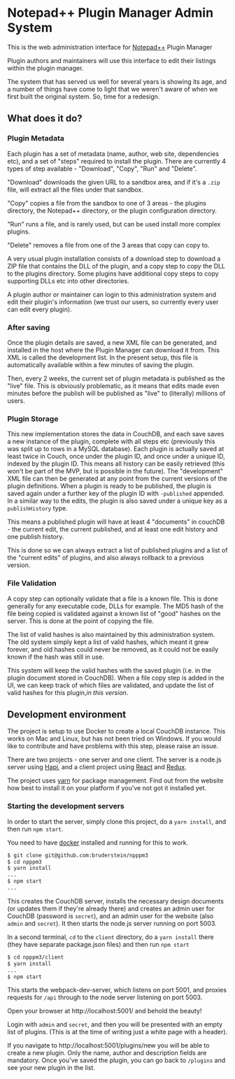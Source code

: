 # Notepad++ Plugin Manager Admin System

This is the web administration interface for [Notepad++](http://notepad-plus-plus.org) Plugin Manager

Plugin authors and maintainers will use this interface to edit their listings within the plugin manager.

The system that has served us well for several years is showing its age, and a number of things
have come to light that we weren't aware of when we first built the original system. So, time for a
redesign.

## What does it do?

### Plugin Metadata
Each plugin has a set of metadata (name, author, web site, dependencies etc), and a set of "steps"
required to install the plugin. There are currently 4 types of step available - "Download", "Copy", 
"Run" and "Delete".  

"Download" downloads the given URL to a sandbox area, and if it's a `.zip`
file, will extract all the files under that sandbox.

"Copy" copies a file from the sandbox to one of 3 areas - the plugins directory, the Notepad++
directory, or the plugin configuration directory.

"Run" runs a file, and is rarely used, but can be used install more complex plugins.

"Delete" removes a file from one of the 3 areas that copy can copy to.


A very usual plugin installation consists of a download step to download a ZIP file that contains
the DLL of the plugin, and a copy step to copy the DLL to the plugins directory. Some plugins have
additional copy steps to copy supporting DLLs etc into other directories.

A plugin author or maintainer can login to this administration system and edit their plugin's 
information (we trust our users, so currently every user can edit every plugin).

### After saving
Once the plugin details are saved, a new XML file can be generated, and installed in the host
where the Plugin Manager can download it from. This XML is called the development list. In the
present setup, this file is automatically available within a few minutes of saving the plugin.

Then, every 2 weeks, the current set of plugin metadata is published 
as the "live" file. This is obviously problematic, as it means that edits made even minutes 
before the publish will be published as "live" to (literally) millions of users. 

### Plugin Storage
This new implementation stores the data in CouchDB, and each save saves a new instance of the 
plugin, complete with all steps etc (previously this was split up to rows in a MySQL database).
Each plugin is actually saved at least twice in Couch, once under the plugin ID, and once under a
unique ID, indexed by the plugin ID. This means all history can be easily retrieved (this won't be
part of the MVP, but is possible in the future). The "development" XML file can then be generated
at any point from the current versions of the plugin definitions.  When a plugin is ready to be
published, the plugin is saved again under a further key of the plugin ID with `-published` appended.
In a similar way to the edits, the plugin is also saved under a unique key as a `publishHistory` type.

This means a published plugin will have at least 4 "documents" in couchDB - the current edit, the
current published, and at least one edit history and one publish history.

This is done so we can always extract a list of published plugins and a list of the "current edits"
of plugins, and also always rollback to a previous version.

### File Validation

A copy step can optionally validate that a file is a known file. This is done generally
for any executable code, DLLs for example. The MD5 hash of the file being copied is validated
against a known list of "good" hashes on the server.  This is done at the point of copying the
file.

The list of valid hashes is also maintained by this administration system. The old system simply
kept a list of valid hashes, which meant it grew forever, and old hashes could never be removed,
as it could not be easily known if the hash was still in use.

This system will keep the valid hashes with the saved plugin (i.e. in the plugin document stored in
CouchDB).  When a file copy step is added in the UI, we can keep track of which files are validated,
and update the list of valid hashes for this plugin,_in this version_.

## Development environment

The project is setup to use Docker to create a local CouchDB instance. This works on Mac and Linux,
but has not been tried on Windows. If you would like to contribute and have problems with this step,
please raise an issue.

There are two projects - one server and one client. The server is a node.js server using [Hapi](http://hapijs.org),
and a client project using [React](http://reactjs.org) and [Redux](http://redux.js.org).

The project uses [yarn](http://yarnpkg.com) for package management. Find out from the website how
best to install it on your platform if you've not got it installed yet.

### Starting the development servers
In order to start the server, simply clone this project, do a `yarn install`, and then run `npm start`.

You need to have [docker](https://www.docker.com) installed and running for this to work.

```bash
$ git clone git@github.com:bruderstein/npppm3
$ cd npppm3
$ yarn install
...
$ npm start
...
```
This creates the CouchDB server, installs the necessary design documents (or updates them if they're already there)
and creates an admin user for CouchDB (password is `secret`), and an admin user for the website (also 
`admin` and `secret`). It then starts the node.js server running on port 5003.

In a second terminal, `cd` to the `client` directory, do a `yarn install` there (they have separate 
package.json files) and then run `npm start`
```bash
$ cd npppm3/client
$ yarn install
...
$ npm start
```
This starts the webpack-dev-server, which listens on port 5001, and proxies requests for `/api` through to
the node server listening on port 5003.

Open your browser at http://localhost:5001/ and behold the beauty!

Login with `admin` and `secret`, and then you will be presented with an empty list of plugins.
(This is at the time of writing just a white page with a header).

If you navigate to http://localhost:5001/plugins/new you will be able to create a new plugin.
Only the name, author and description fields are mandatory.  Once you've saved the plugin, you can
go back to `/plugins` and see your new plugin in the list.
